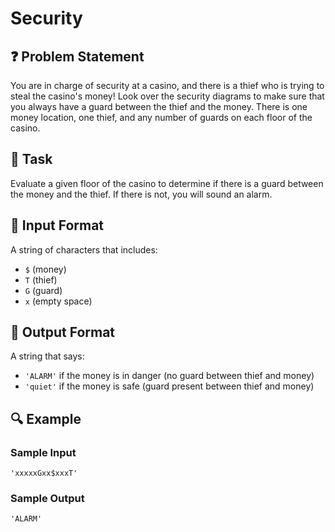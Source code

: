# Security

## ❓ Problem Statement  
You are in charge of security at a casino, and there is a thief who is trying to steal the casino's money! Look over the security diagrams to make sure that you always have a guard between the thief and the money. There is one money location, one thief, and any number of guards on each floor of the casino.

## 🎯 Task  
Evaluate a given floor of the casino to determine if there is a guard between the money and the thief. If there is not, you will sound an alarm.

## 📌 Input Format  
A string of characters that includes:  
- `$` (money)  
- `T` (thief)  
- `G` (guard)  
- `x` (empty space)  

## 📝 Output Format  
A string that says:  
- `'ALARM'` if the money is in danger (no guard between thief and money)  
- `'quiet'` if the money is safe (guard present between thief and money)  

## 🔍 Example  

### Sample Input  
```  
'xxxxxGxx$xxxT'  
```  

### Sample Output  
```  
'ALARM'  
```